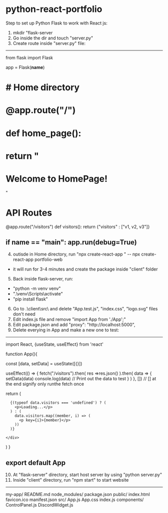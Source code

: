 # python-react-portfolio
 
Step to set up Python Flask to work with React js:

1. mkdir "flask-server
2. Go inside the dir and touch "server.py"
3. Create route inside "server.py" file:
-------------------------------------------	
from flask import Flask

app = Flask(__name__)

# # Home directory 
# @app.route("/")
# def home_page():
#     return "<h1>Welcome to HomePage!</h1>"

# API Routes
@app.route("/visitors")
def visitors():
    return {"visitors" : ["v1, v2, v3"]}

if __name__ == "__main__":
    app.run(debug=True)
-------------------------------------------

4. outisde in Home directory, run "npx create-react-app <App-Name>" -- npx create-react-app portfolio-web 
- it will run for 3-4 minutes and create the package inside "client" folder

5. Back inside flask-server, run:
- "python -m venv venv"
- ".\venv\Scripts\activate"
- "pip install flask"
6. Go to .\client\src\ and delete "App.test.js", "index.css", "logo.svg" files don't need
7. Edit index.js file and remove "import App from './App';"
8. Edit package.json and add "proxy": "http://localhost:5000",
9. Delete everying in App and make a new one to test:
--------------------------------------------------------
import React, {useState, useEffect} from 'react'

function App(){

  const [data, setData] = useState([{}])

  useEffect(() => {
    fetch("/visitors").then(
        res =>res.json()
      ).then(
          data => {
            setData(data) 
            console.log(data) // Print out the data to test
          }
        )
  }, []) // [] at the end signify only runthe fetch once
  
  return (
    <div>
      
      {(typeof data.visitors === 'undefined') ? (
        <p>Loading...</p>
      ) : (
        data.visitors.map((member, i) => (
          <p key={i}>{member}</p>
        ))
      )}

    </div>
  )
}

export default App
---------------------------------------------------------

10. At "flask-server" directory, start host server by using "python server.py"
11. Inside "client" directory, run "npm start" to start website 


-----------------------------------------------------------------------------
my-app/
  README.md
  node_modules/
  package.json
  public/
    index.html
    favicon.ico
    manifest.json
  src/
    App.js
    App.css
    index.js
    components/
      ControlPanel.js
      DiscordWidget.js
